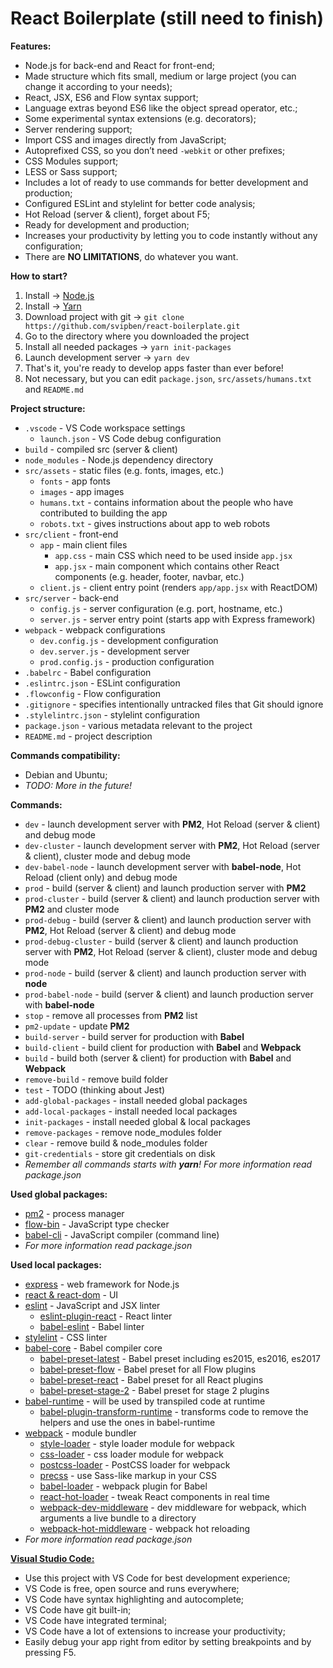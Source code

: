 # React Boilerplate (still need to finish)

**Features:**
- Node.js for back-end and React for front-end;
- Made structure which fits small, medium or large project (you can change it according to your needs);
- React, JSX, ES6 and Flow syntax support;
- Language extras beyond ES6 like the object spread operator, etc.;
- Some experimental syntax extensions (e.g. decorators);
- Server rendering support;
- Import CSS and images directly from JavaScript;
- Autoprefixed CSS, so you don’t need `-webkit` or other prefixes;
- CSS Modules support;
- LESS or Sass support;
- Includes a lot of ready to use commands for better development and production;
- Configured ESLint and stylelint for better code analysis;
- Hot Reload (server & client), forget about F5;
- Ready for development and production;
- Increases your productivity by letting you to code instantly without any configuration;
- There are **NO LIMITATIONS**, do whatever you want.

**How to start?**

1. Install -> [Node.js](https://nodejs.org/en/download)
2. Install -> [Yarn](https://yarnpkg.com/en/docs/install)
3. Download project with git -> `git clone https://github.com/svipben/react-boilerplate.git`
4. Go to the directory where you downloaded the project
5. Install all needed packages -> `yarn init-packages`
6. Launch development server -> `yarn dev`
7. That's it, you're ready to develop apps faster than ever before!
8. Not necessary, but you can edit `package.json`, `src/assets/humans.txt` and `README.md`

**Project structure:**
- `.vscode` - VS Code workspace settings
    - `launch.json` - VS Code debug configuration
- `build` - compiled src (server & client)
- `node_modules` - Node.js dependency directory
- `src/assets` - static files (e.g. fonts, images, etc.)
    - `fonts` - app fonts
    - `images` - app images
    - `humans.txt` - contains information about the people who have contributed to building the app
    - `robots.txt` - gives instructions about app to web robots
- `src/client` - front-end
    - `app` - main client files
        - `app.css` - main CSS which need to be used inside `app.jsx`
        - `app.jsx` - main component which contains other React components (e.g. header, footer, navbar, etc.)
    - `client.js` - client entry point (renders `app/app.jsx` with ReactDOM)
- `src/server` - back-end
    - `config.js` - server configuration (e.g. port, hostname, etc.)
    - `server.js` - server entry point (starts app with Express framework)
- `webpack` - webpack configurations
    - `dev.config.js` - development configuration
    - `dev.server.js` - development server
    - `prod.config.js` - production configuration
- `.babelrc` - Babel configuration
- `.eslintrc.json` - ESLint configuration
- `.flowconfig` - Flow configuration
- `.gitignore` - specifies intentionally untracked files that Git should ignore
- `.stylelintrc.json` - stylelint configuration
- `package.json` - various metadata relevant to the project
- `README.md` - project description

**Commands compatibility:**
- Debian and Ubuntu;
- *TODO: More in the future!*

**Commands:**
- `dev` - launch development server with **PM2**, Hot Reload (server & client) and debug mode
- `dev-cluster` - launch development server with **PM2**, Hot Reload (server & client), cluster mode and debug mode
- `dev-babel-node` - launch development server with **babel-node**, Hot Reload (client only) and debug mode
- `prod` - build (server & client) and launch production server with **PM2**
- `prod-cluster` - build (server & client) and launch production server with **PM2** and cluster mode
- `prod-debug` - build (server & client) and launch production server with **PM2**, Hot Reload (server & client) and debug mode
- `prod-debug-cluster` - build (server & client) and launch production server with **PM2**, Hot Reload (server & client), cluster mode and debug mode
- `prod-node` - build (server & client) and launch production server with **node**
- `prod-babel-node` - build (server & client) and launch production server with **babel-node**
- `stop` - remove all processes from **PM2** list
- `pm2-update` - update **PM2**
- `build-server` - build server for production with **Babel**
- `build-client` - build client for production with **Babel** and **Webpack**
- `build` - build both (server & client) for production with **Babel** and **Webpack**
- `remove-build` - remove build folder
- `test` - TODO (thinking about Jest)
- `add-global-packages` - install needed global packages
- `add-local-packages` - install needed local packages
- `init-packages` - install needed global & local packages
- `remove-packages` - remove node_modules folder
- `clear` - remove build & node_modules folder
- `git-credentials` - store git credentials on disk
- *Remember all commands starts with __yarn__! For more information read package.json*

**Used global packages:**
- [pm2](http://pm2.keymetrics.io) - process manager
- [flow-bin](https://flowtype.org) - JavaScript type checker
- [babel-cli](http://babeljs.io) - JavaScript compiler (command line)
- *For more information read package.json*

**Used local packages:**
- [express](http://expressjs.com) - web framework for Node.js
- [react & react-dom](https://facebook.github.io/react) - UI
- [eslint](http://eslint.org) - JavaScript and JSX linter
    - [eslint-plugin-react](https://github.com/yannickcr/eslint-plugin-react) - React linter
    - [babel-eslint](https://github.com/babel/babel-eslint) - Babel linter
- [stylelint](https://stylelint.io) - CSS linter
- [babel-core](https://github.com/babel/babel/tree/master/packages/babel-core) - Babel compiler core
    - [babel-preset-latest](https://github.com/babel/babel/tree/master/packages/babel-preset-latest) - Babel preset including es2015, es2016, es2017
    - [babel-preset-flow](https://github.com/babel/babel/tree/master/packages/babel-preset-flow) - Babel preset for all Flow plugins
    - [babel-preset-react](https://github.com/babel/babel/tree/master/packages/babel-preset-react) - Babel preset for all React plugins
    - [babel-preset-stage-2](https://github.com/babel/babel/tree/master/packages/babel-preset-stage-2) - Babel preset for stage 2 plugins
- [babel-runtime](https://github.com/babel/babel/tree/master/packages/babel-runtime) - will be used by transpiled code at runtime
    - [babel-plugin-transform-runtime](https://github.com/babel/babel/tree/master/packages/babel-plugin-transform-runtime) - transforms code to remove the helpers and use the ones in babel-runtime
- [webpack](https://webpack.js.org) - module bundler
    - [style-loader](https://github.com/webpack-contrib/style-loader) - style loader module for webpack
    - [css-loader](https://github.com/webpack-contrib/css-loader) - css loader module for webpack
    - [postcss-loader](https://github.com/postcss/postcss-loader) - PostCSS loader for webpack
    - [precss](https://github.com/jonathantneal/precss) - use Sass-like markup in your CSS
    - [babel-loader](https://github.com/babel/babel-loader) - webpack plugin for Babel
    - [react-hot-loader](https://github.com/gaearon/react-hot-loader) - tweak React components in real time
    - [webpack-dev-middleware](https://github.com/webpack/webpack-dev-middleware) - dev middleware for webpack, which arguments a live bundle to a directory
    - [webpack-hot-middleware](https://github.com/glenjamin/webpack-hot-middleware) - webpack hot reloading
- *For more information read package.json*

**[Visual Studio Code:](https://code.visualstudio.com)**
- Use this project with VS Code for best development experience;
- VS Code is free, open source and runs everywhere;
- VS Code have syntax highlighting and autocomplete;
- VS Code have git built-in;
- VS Code have integrated terminal;
- VS Code have a lot of extensions to increase your productivity;
- Easily debug your app right from editor by setting breakpoints and by pressing F5.